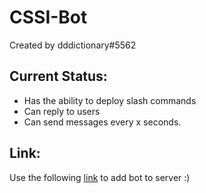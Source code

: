 # CSSI-Bot

Created by dddictionary#5562

## Current Status:
- Has the ability to deploy slash commands
- Can reply to users
- Can send messages every x seconds.

## Link:
Use the following [link](https://discord.com/api/oauth2/authorize?client_id=1039367957542871081&permissions=534723950656&scope=bot%20applications.commands) to add bot to server :)

